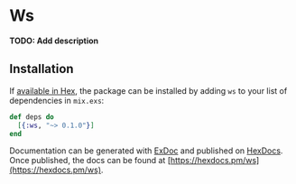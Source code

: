 # Ws

**TODO: Add description**

## Installation

If [available in Hex](https://hex.pm/docs/publish), the package can be installed
by adding `ws` to your list of dependencies in `mix.exs`:

```elixir
def deps do
  [{:ws, "~> 0.1.0"}]
end
```

Documentation can be generated with [ExDoc](https://github.com/elixir-lang/ex_doc)
and published on [HexDocs](https://hexdocs.pm). Once published, the docs can
be found at [https://hexdocs.pm/ws](https://hexdocs.pm/ws).

